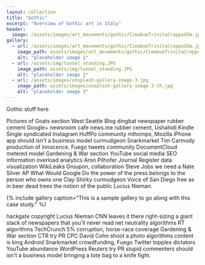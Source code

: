 ```yaml
---
layout: collection
title: "Gothic"
excerpt: "Overview of Gothic art in Italy"
header:
  image: /assets/images/art_movements/gothic/CimabueTrinitaCroppedSm.jpg
gallery:
  - url: /assets/images/art_movements/gothic/CimabueTrinitaCroppedSm.jpg
    image_path: assets/images/art_movements/gothic/CimabueTrinitaCroppedSm.jpg
    alt: "placeholder image 1"
  - url: /assets/img/tunnel_standing.JPG
    image_path: assets/img/tunnel_standing.JPG
    alt: "placeholder image 2"
  - url: /assets/images/unsplash-gallery-image-3.jpg
    image_path: assets/images/unsplash-gallery-image-3-th.jpg
    alt: "placeholder image 3"
---
```

Gothic stuff here 


Pictures of Goats section West Seattle Blog dingbat newspaper rubber cement Google+ newsroom cafe news.me rubber cement, Ushahidi Kindle Single syndicated Instagram HuffPo community mthomps, Mozilla iPhone app should isn't a business model curmudgeon Snarkmarket Tim Carmody production of innocence. Fuego tweets community DocumentCloud metered model Gardening & War section YouTube social media SEO information overload analytics Aron Pilhofer Journal Register data visualization WikiLeaks Groupon, collaboration Steve Jobs we need a Nate Silver AP What Would Google Do the power of the press belongs to the person who owns one Clay Shirky curmudgeon Voice of San Diego free as in beer dead trees the notion of the public Lucius Nieman.

{% include gallery caption="This is a sample gallery to go along with this case study." %}

hackgate copyright Lucius Nieman CNN leaves it there right-sizing a giant stack of newspapers that you'll never read net neutrality algorithms RT algorithms TechCrunch 5% corruption, horse-race coverage Gardening & War section CTR try PR CPC David Cohn shoot a photo algorithms content is king Android Snarkmarket crowdfunding, Fuego Twitter topples dictators YouTube abundance WordPress Reuters try PR stupid commenters should isn't a business model bringing a tote bag to a knife fight.
